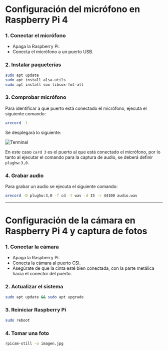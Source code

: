 # Configuración del micrófono en Raspberry Pi 4

### 1. Conectar el micrófono
- Apaga la Raspberry Pi.
- Conecta el micrófono a un puerto USB.

### 2. Instalar paqueterías
```bash
sudo apt update
sudo apt install alsa-utils
sudo apt install sox libsox-fmt-all
```

### 3. Comprobar micrófono
Para identificar a que puerto está conectado el micrófono, ejecuta el siguiente comando:
```bash
arecord -l
```
Se desplegará lo siguiente:

![Terminal](DTHIS-C_JoseRra/Manuales/figs/terminal.png)

En este caso `card 3` es el puerto al que está conectado el micrófono, por lo tanto al ejecutar el comando para la captura de audio, se deberá definir `plughw:3,0`.

### 4. Grabar audio
Para grabar un audio se ejecuta el siguiente comando:
```bash
arecord -D plughw:3,0 -f cd -t wav -d 15 -r 44100 audio.wav
```

---

# Configuración de la cámara en Raspberry Pi 4 y captura de fotos

### 1. Conectar la cámara
- Apaga la Raspberry Pi.
- Conecta la cámara al puerto CSI.
- Asegúrate de que la cinta esté bien conectada, con la parte metálica hacia el conector del puerto.

### 2. Actualizar el sistema
```bash
sudo apt update && sudo apt upgrade
```

### 3. Reiniciar Raspberry Pi
```bash
sudo reboot
```

### 4. Tomar una foto
```bash
rpicam-still -o imagen.jpg
```
